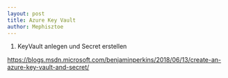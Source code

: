 ```yaml
---
layout: post
title: Azure Key Vault
author: Mephisztoe
---
```


1. KeyVault anlegen und Secret erstellen

https://blogs.msdn.microsoft.com/benjaminperkins/2018/06/13/create-an-azure-key-vault-and-secret/

